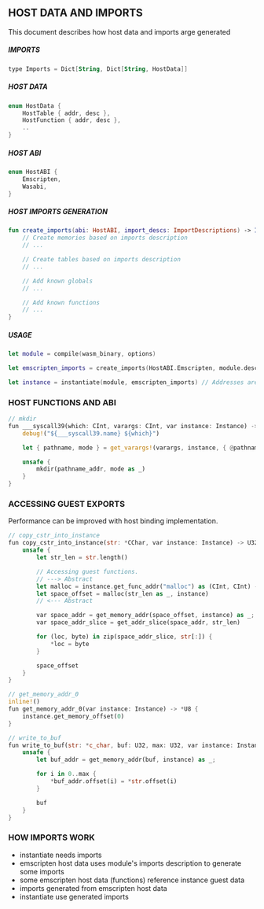 ## HOST DATA AND IMPORTS
This document describes how host data and imports arge generated

##### IMPORTS
```kotlin
type Imports = Dict[String, Dict[String, HostData]]
```

##### HOST DATA
```kotlin
enum HostData {
    HostTable { addr, desc },
    HostFunction { addr, desc },
    ..
}
```

##### HOST ABI
```kotlin
enum HostABI {
    Emscripten,
    Wasabi,
}
```

##### HOST IMPORTS GENERATION
```kotlin
fun create_imports(abi: HostABI, import_descs: ImportDescriptions) -> Imports {
    // Create memories based on imports description
    // ...

    // Create tables based on imports description
    // ...

    // Add known globals
    // ...

    // Add known functions
    // ...
}
```

##### USAGE
```swift
let module = compile(wasm_binary, options)

let emscripten_imports = create_imports(HostABI.Emscripten, module.descs.imports)

let instance = instantiate(module, emscripten_imports) // Addresses are cloned
```


### HOST FUNCTIONS AND ABI
```rust
// mkdir
fun ___syscall39(which: CInt, varargs: CInt, var instance: Instance) -> CInt {
    debug!("${___syscall39.name} ${which}")

    let { pathname, mode } = get_varargs!(varargs, instance, { @pathname, mode })

    unsafe {
        mkdir(pathname_addr, mode as _)
    }
}
```

### ACCESSING GUEST EXPORTS
Performance can be improved with host binding implementation.

```rust
// copy_cstr_into_instance
fun copy_cstr_into_instance(str: *CChar, var instance: Instance) -> U32 {
    unsafe {
        let str_len = str.length()

        // Accessing guest functions.
        // ---> Abstract
        let malloc = instance.get_func_addr("malloc") as (CInt, CInt) -> U32
        let space_offset = malloc(str_len as _, instance)
        // <--- Abstract

        var space_addr = get_memory_addr(space_offset, instance) as _;
        var space_addr_slice = get_addr_slice(space_addr, str_len)

        for (loc, byte) in zip(space_addr_slice, str[:]) {
            *loc = byte
        }

        space_offset
    }
}

// get_memory_addr_0
inline!()
fun get_memory_addr_0(var instance: Instance) -> *U8 {
    instance.get_memory_offset(0)
}

// write_to_buf
fun write_to_buf(str: *c_char, buf: U32, max: U32, var instance: Instance) -> CInt {
    unsafe {
        let buf_addr = get_memory_addr(buf, instance) as _;

        for i in 0..max {
            *buf_addr.offset(i) = *str.offset(i)
        }

        buf
    }
}
```

### HOW IMPORTS WORK
- instantiate needs imports
- emscripten host data uses module's imports description to generate some imports
- some emscripten host data (functions) reference instance guest data
- imports generated from emscripten host data
- instantiate use generated imports

